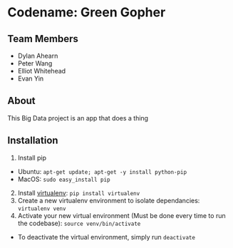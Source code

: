 # Codename: Green Gopher

## Team Members
* Dylan Ahearn
* Peter Wang
* Elliot Whitehead
* Evan Yin

## About
This Big Data project is an app that does a thing

## Installation
1. Install pip
  * Ubuntu: `apt-get update; apt-get -y install python-pip`
  * MacOS: `sudo easy_install pip`
2. Install [virtualenv](https://virtualenv.pypa.io/en/stable/): `pip install virtualenv`
3. Create a new virtualenv environment to isolate dependancies: `virtualenv venv`
4. Activate your new virtual environment (Must be done every time to run the codebase): `source venv/bin/activate`
  * To deactivate the virtual environment, simply run `deactivate`